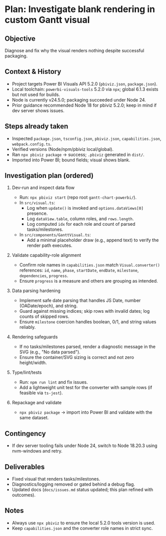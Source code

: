 # Plan: Investigate blank rendering in custom Gantt visual

## Objective
Diagnose and fix why the visual renders nothing despite successful packaging.

## Context & History
- Project targets Power BI Visuals API 5.2.0 (`pbiviz.json`, `package.json`).
- Local toolchain: `powerbi-visuals-tools` 5.2.0 via `npx`; global 6.1.3 exists but not used for builds.
- Node is currently v24.5.0; packaging succeeded under Node 24.
- Prior guidance recommended Node 18 for pbiviz 5.2.0; keep in mind if dev server shows issues.

## Steps already taken
- Inspected `package.json`, `tsconfig.json`, `pbiviz.json`, `capabilities.json`, `webpack.config.ts`.
- Verified versions (Node/npm/pbiviz local/global).
- Ran `npx pbiviz package` → success; `.pbiviz` generated in `dist/`.
- Imported into Power BI; bound fields; visual shows blank.

## Investigation plan (ordered)
1. Dev-run and inspect data flow
   - Run: `npx pbiviz start` (repo root `gantt-chart-powerbi/`).
   - In `src/visual.ts`:
     - Log when `update()` is invoked and `options.dataViews[0]` presence.
     - Log `dataView.table`, column roles, and `rows.length`.
     - Log computed `idx` for each role and count of parsed tasks/milestones.
   - In `src/components/GanttVisual.ts`:
     - Add a minimal placeholder draw (e.g., append text) to verify the render path executes.

2. Validate capability-role alignment
   - Confirm role names in `capabilities.json` match `Visual.converter()` references: `id`, `name`, `phase`, `startDate`, `endDate`, `milestone`, `dependencies`, `progress`.
   - Ensure `progress` is a measure and others are grouping as intended.

3. Data parsing hardening
   - Implement safe date parsing that handles JS Date, number (OADate/epoch), and string.
   - Guard against missing indices; skip rows with invalid dates; log counts of skipped rows.
   - Ensure `milestone` coercion handles boolean, 0/1, and string values reliably.

4. Rendering safeguards
   - If no tasks/milestones parsed, render a diagnostic message in the SVG (e.g., "No data parsed").
   - Ensure the container/SVG sizing is correct and not zero height/width.

5. Type/lint/tests
   - Run: `npm run lint` and fix issues.
   - Add a lightweight unit test for the converter with sample rows (if feasible via `ts-jest`).

6. Repackage and validate
   - `npx pbiviz package` → import into Power BI and validate with the same dataset.

## Contingency
- If dev server tooling fails under Node 24, switch to Node 18.20.3 using nvm-windows and retry.

## Deliverables
- Fixed visual that renders tasks/milestones.
- Diagnostics/logging removed or gated behind a debug flag.
- Updated docs (`docs/issues.md` status updated; this plan refined with outcomes).

## Notes
- Always use `npx pbiviz` to ensure the local 5.2.0 tools version is used.
- Keep `capabilities.json` and the converter role names in strict sync.
